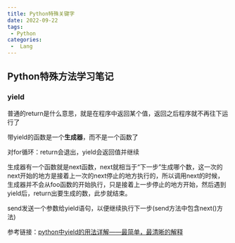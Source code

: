 ```yaml
---
title: Python特殊关键字
date: 2022-09-22
tags:
 - Python
categories:
 -  Lang
---
```


## Python特殊方法学习笔记

### yield

普通的return是什么意思，就是在程序中返回某个值，返回之后程序就不再往下运行了

带yield的函数是一个**生成器**，而不是一个函数了

对for循环：return会退出，yield会返回值并继续

生成器有一个函数就是next函数，next就相当于“下一步”生成哪个数，这一次的next开始的地方是接着上一次的next停止的地方执行的，所以调用next的时候，生成器并不会从foo函数的开始执行，只是接着上一步停止的地方开始，然后遇到yield后，return出要生成的数，此步就结束。

send发送一个参数给yield语句，以便继续执行下一步(send方法中包含next()方法)

参考链接：[python中yield的用法详解——最简单，最清晰的解释](https://blog.csdn.net/mieleizhi0522/article/details/82142856)